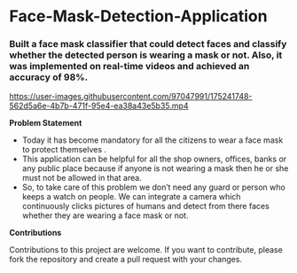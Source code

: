 # Face-Mask-Detection-Application

###  Built a face mask classifier that could detect faces and classify whether the detected person is wearing a mask or not. Also, it was implemented on real-time videos and achieved an accuracy of 98%. 


 https://user-images.githubusercontent.com/97047991/175241748-562d5a6e-4b7b-471f-95e4-ea38a43e5b35.mp4
 
<!-- <img src="https://user-images.githubusercontent.com/97047991/175241748-562d5a6e-4b7b-471f-95e4-ea38a43e5b35.mp4" width="800" height=400> -->





**Problem Statement**
- Today it has become mandatory for all the citizens to wear a face mask to protect themselves . 
- This application can be helpful for all the shop owners, offices, banks or any public place because if anyone is not wearing a mask then he or she must not be allowed in that area. 
- So, to take care of this problem we don’t need any guard or person who keeps a watch on people. We can integrate a camera which continuously clicks pictures of humans and detect from there faces whether they are wearing a face mask or not.


**Contributions**

Contributions to this project are welcome. If you want to contribute, please fork the repository and create a pull request with your changes.
